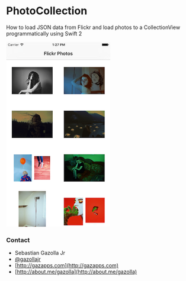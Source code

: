 # PhotoCollection
How to load JSON data from Flickr and load photos to a CollectionView programmatically using Swift 2 

![](https://github.com/gazolla/PhotoCollection/raw/master/screenshot.png)

### Contact

* Sebastian Gazolla Jr
* [@gazollajr](http://twitter.com/gazollajr)
* [http://gazapps.com](http://gazapps.com)
* [http://about.me/gazolla](http://about.me/gazolla)
